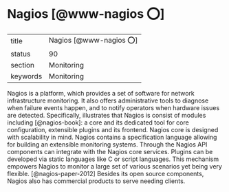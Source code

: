 # Nagios [@www-nagios :o:]


|          |                          |
| -------- | ------------------------ |
| title    | Nagios [@www-nagios :o:] | 
| status   | 90                       |
| section  | Monitoring               |
| keywords | Monitoring               |



Nagios is a platform, which provides a set of software for network
infrastructure monitoring. It also offers administrative tools to
diagnose when failure events happen, and to notify operators when
hardware issues are detected. Specifically, illustrates that Nagios is
consist of modules including [@nagios-book]: a core and its
dedicated tool for core configuration, extensible plugins and its
frontend. Nagios core is designed with scalability in mind.  Nagios
contains a specification language allowing for building an extensible
monitoring systems.  Through the Nagios API components can integrate
with the Nagios core services. Plugins can be developed via static
languages like C or script languages. This mechanism empowers Nagios
to monitor a large set of various scenarios yet being very
flexible. [@nagios-paper-2012] Besides its open source components,
Nagios also has commercial products to serve needing clients.


